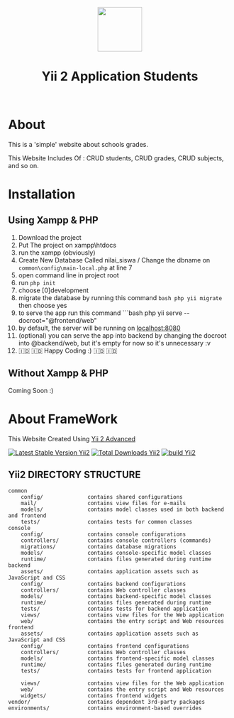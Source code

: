 <p align="center">
    <a href="https://github.com/yiisoft" target="_blank">
        <img src="https://i.pinimg.com/564x/00/57/e6/0057e6e8eef771ce6b160d981dc038bc.jpg" height="100px">
    </a>
    <h1 align="center">Yii 2 Application Students </h1>
    <br>
</p>

# About

This is a 'simple' website about schools grades.

This Website Includes Of : CRUD students, CRUD grades, CRUD subjects, and so on.

# Installation
## Using Xampp & PHP
1. Download the project
2. Put The project on xampp\htdocs
3. run the xampp (obviously)
4. Create New Database Called nilai_siswa / Change the dbname on `common\config\main-local.php` at line 7
5. open command line in project root
6. run `php init`
7. choose [0]development
8. migrate the database by running this command ```bash php yii migrate``` then choose yes
9. to serve the app run this command ```bash php yii serve --docroot="@frontend/web"
10. by default, the server will be running on [localhost:8080](https://localhost:8080)
11. (optional) you can serve the app into backend by changing the docroot into @backend/web, but it's empty for now so it's unnecessary :v
12. 🇮🇩 🇮🇩 Happy Coding :) 🇮🇩 🇮🇩

## Without Xampp & PHP
Coming Soon :)

# About FrameWork
This Website Created Using [Yii 2 Advanced](https://www.yiiframework.com/) 

[![Latest Stable Version Yii2](https://img.shields.io/packagist/v/yiisoft/yii2-app-advanced.svg)](https://packagist.org/packages/yiisoft/yii2-app-advanced)
[![Total Downloads Yii2](https://img.shields.io/packagist/dt/yiisoft/yii2-app-advanced.svg)](https://packagist.org/packages/yiisoft/yii2-app-advanced)
[![build Yii2](https://github.com/yiisoft/yii2-app-advanced/workflows/build/badge.svg)](https://github.com/yiisoft/yii2-app-advanced/actions?query=workflow%3Abuild)

Yii2 DIRECTORY STRUCTURE
-------------------

```
common
    config/              contains shared configurations
    mail/                contains view files for e-mails
    models/              contains model classes used in both backend and frontend
    tests/               contains tests for common classes    
console
    config/              contains console configurations
    controllers/         contains console controllers (commands)
    migrations/          contains database migrations
    models/              contains console-specific model classes
    runtime/             contains files generated during runtime
backend
    assets/              contains application assets such as JavaScript and CSS
    config/              contains backend configurations
    controllers/         contains Web controller classes
    models/              contains backend-specific model classes
    runtime/             contains files generated during runtime
    tests/               contains tests for backend application    
    views/               contains view files for the Web application
    web/                 contains the entry script and Web resources
frontend
    assets/              contains application assets such as JavaScript and CSS
    config/              contains frontend configurations
    controllers/         contains Web controller classes
    models/              contains frontend-specific model classes
    runtime/             contains files generated during runtime
    tests/               contains tests for frontend application

    views/               contains view files for the Web application
    web/                 contains the entry script and Web resources
    widgets/             contains frontend widgets
vendor/                  contains dependent 3rd-party packages
environments/            contains environment-based overrides
```
